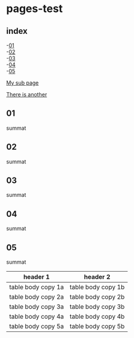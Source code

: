 # pages-test 

## index
-[01](#01)  
-[02](#02)  
-[03](#03)  
-[04](#04)  
-[05](#05)  

[My sub page](/my-subfolder/summat.md)

[There is another](/my-subfolder/summat-2.md)

## 01
summat

## 02
summat

## 03
summat

## 04
summat

## 05
summat

|header 1|header 2|
|--------|--------|
|table body copy 1a| table body copy 1b|
|table body copy 2a| table body copy 2b|
|table body copy 3a| table body copy 3b|
|table body copy 4a| table body copy 4b|
|table body copy 5a| table body copy 5b|
